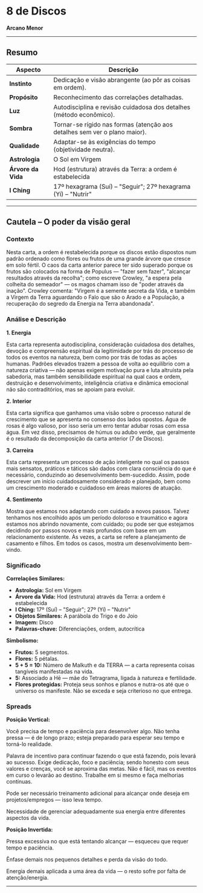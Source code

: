 # 8 de Discos

**Arcano Menor**

---

## Resumo

| Aspecto | Descrição |
|---------|-----------|
| **Instinto** | Dedicação e visão abrangente (ao pôr as coisas em ordem). |
| **Propósito** | Reconhecimento das correlações detalhadas. |
| **Luz** | Autodisciplina e revisão cuidadosa dos detalhes (método econômico). |
| **Sombra** | Tornar-se rígido nas formas (atenção aos detalhes sem ver o plano maior). |
| **Qualidade** | Adaptar-se às exigências do tempo (objetividade neutra). |
| **Astrologia** | O Sol em Virgem |
| **Árvore da Vida** | Hod (estrutura) através da Terra: a ordem é estabelecida |
| **I Ching** | 17º hexagrama (Suí) – "Seguir"; 27º hexagrama (Yí) – "Nutrir" |

---

## Cautela – O poder da visão geral

### Contexto

Nesta carta, a ordem é restabelecida porque os discos estão dispostos num padrão ordenado como flores ou frutos de uma grande árvore que cresce em solo fértil. O caos da carta anterior parece ter sido superado porque os frutos são colocados na forma de Populus — "fazer sem fazer", "alcançar resultados através da recolha"; como escreve Crowley, "a espera pela colheita do semeador" — os magos chamam isso de "poder através da inação". Crowley comenta: "Virgem é a semente secreta da Vida, e também a Virgem da Terra aguardando o Falo que são o Arado e a População, a recuperação do segredo da Energia na Terra abandonada".

### Análise e Descrição

**1. Energia**

Esta carta representa autodisciplina, consideração cuidadosa dos detalhes, devoção e compreensão espiritual da legitimidade por trás do processo de todos os eventos na natureza, bem como por trás de todas as ações humanas. Padrões elevados trazem a pessoa de volta ao equilíbrio com a natureza criativa — não apenas exigem motivação pura e luta altruísta pela sabedoria, mas também sensibilidade espiritual na qual caos e ordem, destruição e desenvolvimento, inteligência criativa e dinâmica emocional não são contraditórios, mas se apoiam para evoluir.

**2. Interior**

Esta carta significa que ganhamos uma visão sobre o processo natural de crescimento que se apresenta no consenso dos lados opostos. Água de rosas é algo valioso, por isso seria um erro tentar adubar rosas com essa água. Em vez disso, precisamos de húmus ou adubo verde, que geralmente é o resultado da decomposição da carta anterior (7 de Discos).

**3. Carreira**

Esta carta representa um processo de ação inteligente no qual os passos mais sensatos, práticos e táticos são dados com clara consciência do que é necessário, conduzindo ao desenvolvimento bem-sucedido. Assim, pode descrever um início cuidadosamente considerado e planejado, bem como um crescimento moderado e cuidadoso em áreas maiores de atuação.

**4. Sentimento**

Mostra que estamos nos adaptando com cuidado a novos passos. Talvez tenhamos nos encolhido após um período doloroso e traumático e agora estamos nos abrindo novamente, com cuidado; ou pode ser que estejamos decidindo por passos novos e mais profundos com base em um relacionamento existente. Às vezes, a carta se refere a planejamento de casamento e filhos. Em todos os casos, mostra um desenvolvimento bem-vindo.

### Significado

**Correlações Similares:**

- **Astrologia:** Sol em Virgem
- **Árvore da Vida:** Hod (estrutura) através da Terra: a ordem é estabelecida
- **I Ching:** 17º (Suí) – "Seguir"; 27º (Yí) – "Nutrir"
- **Objetos Similares:** A parábola do Trigo e do Joio
- **Imagem:** Disco
- **Palavras‑chave:** Diferenciações, ordem, autocrítica

**Simbolismo:**

- **Frutos:** 5 segmentos.
- **Flores:** 5 pétalas.
- **5 + 5 = 10:** Número de Malkuth e da TERRA — a carta representa coisas tangíveis manifestadas na vida.
- **5:** Associado a Hē — mãe do Tetragrama, ligada à natureza e fertilidade.
- **Flores protegidas:** Proteja seus sonhos e planos e nutra-os até que o universo os manifeste. Não se exceda e seja criterioso no que entrega.

### Spreads

**Posição Vertical:**

Você precisa de tempo e paciência para desenvolver algo. Não tenha pressa — é de longo prazo; esteja preparado para esperar seu tempo e torná-lo realidade.

Palavra de incentivo para continuar fazendo o que está fazendo, pois levará ao sucesso. Exige dedicação, foco e paciência; sendo honesto com seus valores e crenças, você se aproxima das metas. Não é fácil, mas os eventos em curso o levarão ao destino. Trabalhe em si mesmo e faça melhorias contínuas.

Pode ser necessário treinamento adicional para alcançar onde deseja em projetos/empregos — isso leva tempo.

Necessidade de gerenciar adequadamente sua energia entre diferentes aspectos da vida.

**Posição Invertida:**

Pressa excessiva no que está tentando alcançar — esqueceu que requer tempo e paciência.

Ênfase demais nos pequenos detalhes e perda da visão do todo.

Energia demais aplicada a uma área da vida — o resto sofre por falta de atenção/energia.

---


